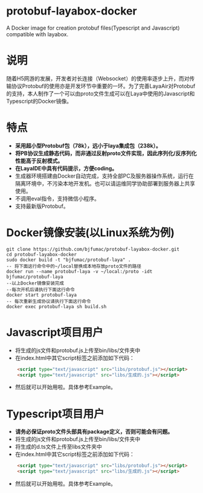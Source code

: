 # protobuf-layabox-docker
A Docker image for creation protobuf files(Typescript and Javascript) compatible with layabox.
# 说明
随着H5网游的发展，开发者对长连接（Websocket）的使用率逐步上升，而对传输协议Protobuf的使用亦是开发环节中重要的一环。为了完善LayaAir对Protobuf的支持，本人制作了一个可以由proto文件生成可以在Laya中使用的Javascript和Typescript的Docker镜像。  
# 特点
* **采用超小型Protobuf包（78k），远小于laya集成包（238k）。**
* **将PB协议生成静态代码，而非通过反射proto文件实现，因此序列化/反序列化性能高于反射模式。**
* **在LayaIDE中具有代码提示，方便coding。**
* 生成器环境搭建由Docker自动完成，支持全部PC及服务器操作系统，运行在隔离环境中，不污染本地开发机。也可以请运维同学协助部署到服务器上共享使用。
* 不调用eval指令，支持微信小程序。
* 支持最新版Protobuf。

# Docker镜像安装(以Linux系统为例)
```
git clone https://github.com/bjfumac/protobuf-layabox-docker.git
cd protobuf-layabox-docker
sudo docker build -t "bjfumac/protobuf-laya" .
-- 将下面这行命令中的~/local替换成本地存放proto文件的路径
docker run --name protobuf-laya -v ~/local:/proto -idt bjfumac/protobuf-laya
--以上Docker镜像安装完成
--每次开机后请执行下面这行命令
docker start protobuf-laya
-- 每次重新生成协议请执行下面这行命令
docker exec protobuf-laya sh build.sh
```
# Javascript项目用户
* 将生成的js文件和protobuf.js上传至bin/libs/文件夹中
* 在index.html中其它script标签之前添加如下代码：
```html
	<script type="text/javascript" src="libs/protobuf.js"></script>
	<script type="text/javascript" src="libs/生成的.js"></script>
```
* 然后就可以开始用啦。具体参考Example。
# Typescript项目用户
* **请务必保证proto文件头部具有package定义，否则可能会有问题。**
* 将生成的js文件和protobuf.js上传至bin/libs/文件夹中
* 将生成的d.ts文件上传至libs文件夹中
* 在index.html中其它script标签之前添加如下代码：
```html
	<script type="text/javascript" src="libs/protobuf.js"></script>
	<script type="text/javascript" src="libs/生成的.js"></script>
```
* 然后就可以开始用啦。具体参考Example。

